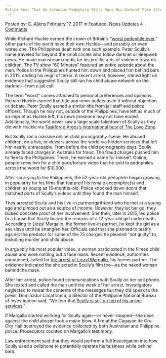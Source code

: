 ```yaml
---
Police Fear That An Infamous Pedophile Still Runs His Darknet Porn Site From Behind Bars
---
```

<article class="post-listing post-18163 post type-post status-publish format-standard has-post-thumbnail hentry category-deepdot-news category-news-updates">
    <div class="post-inner">
    <p class="post-meta">
    <span>Posted by: <a href="https://www.deepdotweb.com/author/caliens/" title="">C. Aliens </a></span>
    <span>February 17, 2017</span>
    <span>in <a href="https://www.deepdotweb.com/category/deepdot-news/" rel="category tag">Featured</a>, <a href="https://www.deepdotweb.com/category/news-updates/" rel="category tag">News Updates</a></span>
    <span><a href="https://www.deepdotweb.com/2017/02/17/police-fear-that-an-infamous-pedophile-still-runs-his-darknet-porn-site/#comments">4 Comments</a></span>
    </p>
    <div class="clear"></div>
    <div class="entry">
    <p>While Richard Huckle earned the crown of Britain&#8217;s “<a href="https://www.deepdotweb.com/tag/pedofunding/">worst pedophile ever</a>,” other parts of the world have their own Huckle—and possibly an even worse one. The Philippines dealt with one such example. Peter Scully’s name traveled far beyond the small circles who follow darknet or deepweb news. He made mainstream media for his prolific acts of violence towards children. The TV show “60 Minutes” featured an entire episode about the man. Police in the Philippines hunted him down and placed him behind bars in 2015, ending his reign of terror. A recent arrest, however, shined light on evidence that suggested Scully still ran his child abuse network on the darknet—from a jail cell.</p>
    <p>The term “worst” comes attached to personal preferences and opinions. Richard Huckle earned that title and news outlets used it without objection or debate. Peter Scully earned a similar title from jail staff and police officers. Though he may not, outside of the Philippines, have left as much of an imprint as Huckle left, his news presence may not have ended. Additionally, the world never saw a large scale takedown of Scully as they did with Huckle via <a href="https://www.deepdotweb.com/2016/08/22/australias-taskforce-argos-hacked-computers-located-us/">Taskforce Argos&#8217;s international bust of The Love Zone</a>.</p>
    <p>But Scully ran a massive online child pornography scene. He abused children, on a live, to viewers across the world via hidden services that left him nearly untraceable. From before the child pornography days, Scully already faced charges in Australia for fraud. The fraud charges pushed him to flee to the Philippines. There, he earned a name for himself. Online, people knew him for a chld porn/torture video that he sold to pedophiles across the world for $10,000.</p>
    <p>After scurrying to the Philippines, the 52-year-old pedophile began growing in popularity for his films that featured his female accomplice(s) and children as young as 18-months-old. Police knocked down doors that matched parts of Scully&#8217;s videos until they found the man himself.</p>
    <p>They arrested Scully and his live-in partner/girlfriend who he met at a young age and pimped out as a source of income. However, they let her go; they lacked concrete proof of her involvement. She then, later in 2015, led police to a house that Scully buried the remains of a 12-year-old girl underneath. According to Liezyl Margallo, the former live-in partner, he kept the girl as a sex slave until he strangled her. Officials said that she planned to testify against the predator for some of the 75 charges he pleaded &#8220;not guilty&#8221; to, including murder and child abuse.</p>
    <p>In arguably his most popular video, a woman participated in the filmed child abuse and wore nothing but a face mask. Recent evidence, authorities announced, called for <a href="http://en.yibada.com/articles/190045/20170128/savage-girl-confesses-on-her-horrendous-crimes-and-why-she-did-that.htm">the arrest of Liezyl Margallo</a>, his former partner. The evidence indicated the she acted in Scully&#8217;s film too—as the naked woman behind the mask.</p>
    <p>After her arrest, police found communications with Scully on her cell phone. She texted and called the man until the week of her arrest. Investigators neglected to reveal the contents of the messages but they did speak to the press. Dominador Cimafranca, a director of the Philippine National Bureau of Investigation said, “We fear that <a href="http://philippineslifestyle.com/blog/2017/01/30/fears-that-child-abuser-scully-is-continuing-vile-video-trade-from-behind-bars/">Scully is still on top of his online services</a>.”</p>
    <p>If Margallo started working for Scully again—or never stopped—the case against the child abuser took a major blow. A fire at the Cagayan de Oro City Hall destroyed the evidence collected by both Australian and Philippine police. Prosecutors counted on Margallo&#8217;s testimony.</p>
    <p>Law enforcement said that they would perform a full investigation into how Scully used a cellphone to potentially operate his business while behind bars.</p>
    </div>
    <span style="display:none" class="updated">2017-02-17</span>
    <div style="display:none" class="vcard author" itemprop="author" itemscope itemtype="http://schema.org/Person"><strong class="fn" itemprop="name"><a href="https://www.deepdotweb.com/author/caliens/" title="Posts by C. Aliens" rel="author">C. Aliens</a></strong></div>
    </div>
</article>

